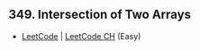 ## 349. Intersection of Two Arrays

-  [LeetCode](https://leetcode.com/problems/intersection-of-two-arrays/) | [LeetCode CH](https://leetcode.cn/problems/intersection-of-two-arrays/) (Easy)
